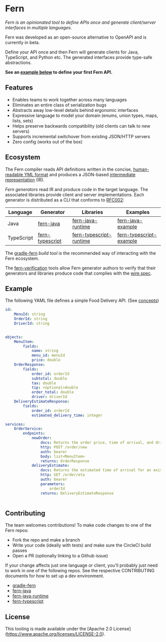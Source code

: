 # Fern

</p>

_Fern is an opinionated tool to define APIs once and generate client/server interfaces in multiple languages._

Fern was developed as an open-source alternative to OpenAPI and is currently in beta.

Define your API once and then Fern will generate clients for Java, TypeScript, and Python etc. The generated interfaces provide type-safe abstractions.

**See an [example below](#example) to define your first Fern API.**

## Features

- Enables teams to work together across many languages
- Eliminates an entire class of serialization bugs
- Abstracts away low-level details behind ergonomic interfaces
- Expressive language to model your domain (enums, union types, maps, lists, sets)
- Helps preserve backwards compatibility (old clients can talk to new servers)
- Supports incremental switchover from existing JSON/HTTP servers
- Zero config (works out of the box)

## Ecosystem

The Fern compiler reads API definitions written in the concise, [human-readable YML format](/docs/spec/fern_definitions.md) and produces a JSON-based [intermediate representation](/docs/spec/intermediate_representation.md) (IR).

_Fern generators_ read IR and produce code in the target language. The associated libraries provide client and server implementations. Each generator is distributed as a CLI that conforms to [RFC002](/docs/rfc/002-contract-for-fern-generators.md):

| Language | Generator | Libraries | Examples |
|--------------------|-------------------------------|-|-|
| Java | [fern-java](https://github.com/fern-api/fern-java) | [fern-java-runtime](https://github.com/fern-api/fern-java-runtime) | [fern-java-example](https://github.com/fern-api/fern-java-example) |
| TypeScript | [fern-typescript](https://github.com/fern-api/fern-typescript) | [fern-typescript-runtime](https://github.com/fern-api/fern-typescript-runtime) | [fern-typescript-example](https://github.com/palantir/fern-typescript-example) |

The [gradle-fern](https://github.com/fern-api/gradle-fern) _build tool_ is the recommended way of interacting with the Fern ecosystem.

The [fern-verification](https://github.com/fern-api/fern-verification) tools allow Fern generator authors to verify that their generators and libraries produce code that complies with the [wire spec](/docs/spec/wire.md).

## Example

The following YAML file defines a simple Food Delivery API. (See [concepts](/docs/concepts.md))

```yaml
id:
    MenuId: string
    OrderId: string
    DriverId: string
    

objects:
    MenuItem:
        fields:
            name: string
            menu_id: menuId
            price: double
    OrderResponse:
        fields:
            order_id: orderId
            subtotal: double
            tax: double
            tip: <optional>double
            order_total: double
            driver: driverId
    DeliveryEstimateResponse:
        fields:
            order_id: orderId
            estimated_delivery_time: integer

services:
    OrderService:
        endpoints:
            newOrder:
                docs: Returns the order price, time of arrival, and driver for a new order.
                http: POST /order/new
                auth: bearer
                body: list<MenuItem>
                returns: OrderResponse
            deliveryEstimate:
                docs: Returns the estimated time of arrival for an existing order.
                http: GET /order/eta
                auth: bearer
                parameters: 
                    orderId
                returns: DeliveryEstimateResponse
            
```

## Contributing

The team welcomes contributions! To make code changes to one of the Fern repos:

- Fork the repo and make a branch
- Write your code (ideally with tests) and make sure the CircleCI build passes
- Open a PR (optionally linking to a Github issue)

If your change affects just one language or client, you'll probably just need to work in one of the following repos.  See the respective CONTRIBUTING documents for how to set up a dev environment.

- [gradle-fern](https://github.com/fern-api/gradle-fern)
- [fern-java](https://github.com/fern-api/fern-java)
- [fern-java-runtime](https://github.com/fern-api/fern-java-runtime)
- [fern-typescript](https://github.com/fern-api/fern-typescript)

## License

This tooling is made available under the [Apache 2.0 License] (https://www.apache.org/licenses/LICENSE-2.0).